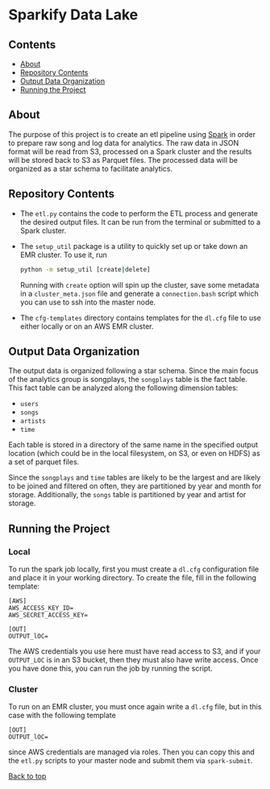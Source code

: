 # Sparkify Data Lake

## Contents

* [About](#about)
* [Repository Contents](#repository-contents)
* [Output Data Organization](#output-data-organization)
* [Running the Project](#running-the-project)

## About
The purpose of this project is to create an etl pipeline using
[Spark](https://spark.apache.org/) in order to prepare raw song and log data
for analytics. The raw data in JSON format will be read from S3, processed on a
Spark cluster and the results will be stored back to S3 as Parquet files. The
processed data will be organized as a star schema to facilitate analytics.

## Repository Contents

- The `etl.py` contains the code to perform the ETL process and generate the desired
  output files. It can be run from the terminal or submitted to a Spark cluster.
  
- The `setup_util` package is a utility to quickly set up or take down an EMR cluster.
  To use it, run
  ```bash
  python -m setup_util [create|delete]
  ```
  Running with `create` option will spin up the cluster, save some metadata in a
  `cluster_meta.json` file and generate a `connection.bash` script which you can use
  to ssh into the master node.

- The `cfg-templates` directory contains templates for the `dl.cfg` file to use either locally
  or on an AWS EMR cluster.

## Output Data Organization

The output data is organized following a star schema. Since the main focus of the analytics
group is songplays, the `songplays` table is the fact table. This fact table can be analyzed 
along the following dimension tables:
- `users`
- `songs`
- `artists`
- `time`

Each table is stored in a directory of the same name in the specified output location (which
could be in the local filesystem, on S3, or even on HDFS) as a set of parquet files.

Since the `songplays` and `time` tables are likely to be the largest and are likely to be joined 
and filtered on often, they are partitioned by year and month for storage. Additionally, the
`songs` table is partitioned by year and artist for storage.

## Running the Project

### Local
To run the spark job locally, first you must create a `dl.cfg` configuration file and place it in
your working directory. To create the file, fill in the following template:
```dotenv
[AWS]
AWS_ACCESS_KEY_ID=
AWS_SECRET_ACCESS_KEY=

[OUT]
OUTPUT_lOC=
```
The AWS credentials you use here must have read access to S3, and if your `OUTPUT_LOC` is in an S3 bucket,
then they must also have write access. Once you have done this, you can run the job by running the script.

### Cluster
To run on an EMR cluster, you must once again write a `dl.cfg` file, but in this case with the following
template
```dotenv
[OUT]
OUTPUT_lOC=
```
since AWS credentials are managed via roles. Then you can copy this and the `etl.py` scripts to your master
node and submit them via `spark-submit`.


[Back to top](#sparkify-data-lake)

